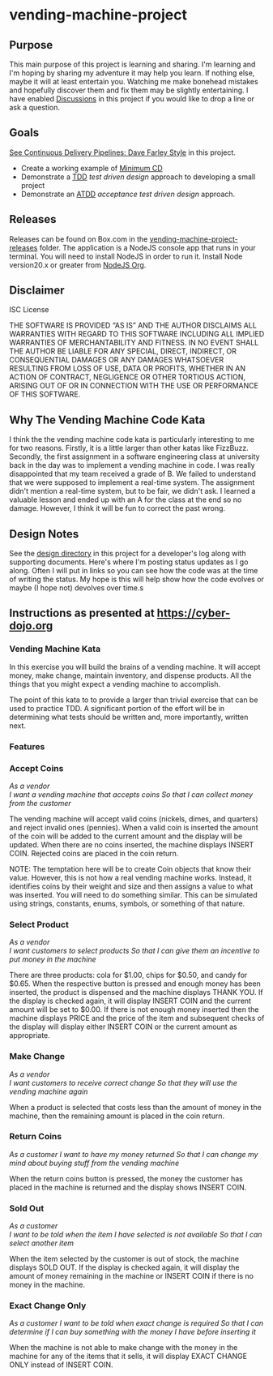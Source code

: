 # vending-machine-project

## Purpose

This main purpose of this project is learning and sharing. I'm learning and I'm hoping by sharing my adventure it may help you learn. If nothing else, maybe it will at least entertain you. Watching me make bonehead mistakes and hopefully discover them and fix them may be slightly entertaining. I have enabled [Discussions](https://github.com/WoodyB/vending-machine-project/discussions) in this project if you would like to drop a line or ask a question.

## Goals

[See Continuous Delivery Pipelines: Dave Farley Style](https://woodyb.github.io/vending-machine-project/design/CD-Deployment-Pipelines.pdf) in this project.

* Create a working example of [Minimum CD](https://minimumcd.org/minimumcd/)
* Demonstrate a [TDD](https://www.youtube.com/watch?v=fSvQNG7Rz-8) *test driven design* approach to developing a small project
* Demonstrate an [ATDD](https://www.youtube.com/watch?v=JDD5EEJgpHU) *acceptance test driven design* approach.

## Releases

Releases can be found on Box.com in the [vending-machine-project-releases](https://app.box.com/s/rdff61foy8s2y3uoo4j0qbhijkt1er17/folder/250524193403) folder. The application is a NodeJS console app that runs in your terminal. You will need to install NodeJS in order to run it. Install Node version20.x or greater from [NodeJS Org](https://nodejs.org/en/download).

## Disclaimer

ISC License

THE SOFTWARE IS PROVIDED “AS IS” AND THE AUTHOR DISCLAIMS ALL WARRANTIES WITH REGARD TO THIS SOFTWARE INCLUDING ALL IMPLIED WARRANTIES OF MERCHANTABILITY AND FITNESS. IN NO EVENT SHALL THE AUTHOR BE LIABLE FOR ANY SPECIAL, DIRECT, INDIRECT, OR CONSEQUENTIAL DAMAGES OR ANY DAMAGES WHATSOEVER RESULTING FROM LOSS OF USE, DATA OR PROFITS, WHETHER IN AN ACTION OF CONTRACT, NEGLIGENCE OR OTHER TORTIOUS ACTION, ARISING OUT OF OR IN CONNECTION WITH THE USE OR PERFORMANCE OF THIS SOFTWARE.

## Why The Vending Machine Code Kata

I think the the vending machine code kata is particularly interesting to me for two reasons. Firstly, it is a little larger than other katas like FizzBuzz. Secondly, the first assignment in a software engineering class at university back in the day was to implement a vending machine in code. I was really disappointed that my team received a grade of B. We failed to understand that we were supposed to implement a real-time system. The assignment didn't mention a real-time system, but to be fair, we didn't ask. I learned a valuable lesson and ended up with an A for the class at the end so no damage. However, I think it will be fun to correct the past wrong.

## Design Notes

See the [design directory](https://github.com/WoodyB/vending-machine-project/tree/main/design/developers-log) in this project for a developer's log along with supporting documents. Here's where I'm posting status updates as I go along. Often I will put in links so you can see how the code was at the time of writing the status. My hope is this will help show how the code evolves or maybe (I hope not) devolves over time.s

## Instructions as presented at <https://cyber-dojo.org>

### Vending Machine Kata

In this exercise you will build the brains of a vending machine.  It will accept money, make change, maintain
inventory, and dispense products.  All the things that you might expect a vending machine to accomplish.

The point of this kata to to provide a larger than trivial exercise that can be used to practice TDD.  A significant
portion of the effort will be in determining what tests should be written and, more importantly, written next.

### Features

### Accept Coins
  
*As a vendor*  
*I want a vending machine that accepts coins*
*So that I can collect money from the customer*

The vending machine will accept valid coins (nickels, dimes, and quarters) and reject invalid ones (pennies).  When a
valid coin is inserted the amount of the coin will be added to the current amount and the display will be updated.
When there are no coins inserted, the machine displays INSERT COIN.  Rejected coins are placed in the coin return.

NOTE: The temptation here will be to create Coin objects that know their value.  However, this is not how a real
  vending machine works.  Instead, it identifies coins by their weight and size and then assigns a value to what
  was inserted.  You will need to do something similar.  This can be simulated using strings, constants, enums,
  symbols, or something of that nature.

### Select Product

*As a vendor*  
*I want customers to select products*
*So that I can give them an incentive to put money in the machine*

There are three products: cola for $1.00, chips for $0.50, and candy for $0.65.  When the respective button is pressed
and enough money has been inserted, the product is dispensed and the machine displays THANK YOU.  If the display is
checked again, it will display INSERT COIN and the current amount will be set to $0.00.  If there is not enough money
inserted then the machine displays PRICE and the price of the item and subsequent checks of the display will display
either INSERT COIN or the current amount as appropriate.

### Make Change

*As a vendor*  
*I want customers to receive correct change*
*So that they will use the vending machine again*

When a product is selected that costs less than the amount of money in the machine, then the remaining amount is placed
in the coin return.

### Return Coins

*As a customer*
*I want to have my money returned*
*So that I can change my mind about buying stuff from the vending machine*

When the return coins button is pressed, the money the customer has placed in the machine is returned and the display shows
INSERT COIN.

### Sold Out

*As a customer*  
*I want to be told when the item I have selected is not available*
*So that I can select another item*

When the item selected by the customer is out of stock, the machine displays SOLD OUT.  If the display is checked again,
it will display the amount of money remaining in the machine or INSERT COIN if there is no money in the machine.

### Exact Change Only

*As a customer*
*I want to be told when exact change is required*
*So that I can determine if I can buy something with the money I have before inserting it*

When the machine is not able to make change with the money in the machine for any of the items that it sells, it will
display EXACT CHANGE ONLY instead of INSERT COIN.
